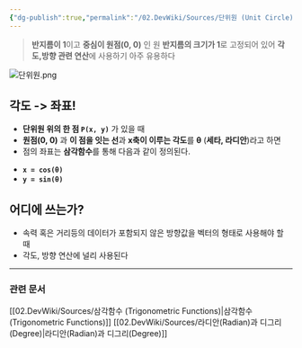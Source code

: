 ```yaml
---
{"dg-publish":true,"permalink":"/02.DevWiki/Sources/단위원 (Unit Circle)/"}
---
```


> **반지름이 1**이고 **중심이 원점(0, 0)** 인 원
> **반지름의 크기가 1**로 고정되어 있어 **각도,방향 관련 연산**에 사용하기 아주 유용하다

![단위원.png](/img/user/02.DevWiki/Sources/Files/%EB%8B%A8%EC%9C%84%EC%9B%90.png)
## 각도 -> 좌표!

* **단위원 위의 한 점 `P(x, y)`** 가 있을 때
* **원점(0, 0)** 과 **이 점을 잇는 선**과 **x축이 이루는 각도**를 **θ** (**세타, 라디안**)라고 하면
* 점의 좌표는 **삼각함수**를 통해 다음과 같이 정의된다.

-   **`x = cos(θ)`**
-   **`y = sin(θ)`**

## 어디에 쓰는가?

* 속력 혹은 거리등의 데이터가 포함되지 않은 방향값을 벡터의 형태로 사용해야 할 때
* 각도, 방향 연산에 널리 사용된다

---
### 관련 문서
[[02.DevWiki/Sources/삼각함수 (Trigonometric Functions)\|삼각함수 (Trigonometric Functions)]]
[[02.DevWiki/Sources/라디안(Radian)과 디그리(Degree)\|라디안(Radian)과 디그리(Degree)]]
